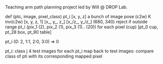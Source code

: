 Teaching arm path planning project led by Will @ DROP Lab.



def (ptc, image, pixel_class)
pt_i
[x, y, z]
a bunch of image pose (c2w)
K inv(c2w) [x, y, z, 1]
[x_, y_, z_]
[x_/z_, y_/z_] (680, 340) reject if outside range
pt_i (pix_1 (2), pix_2 (1), pix_3 (1).. (20))
for each pixel (cup) [pt_0 cup, pt_28 box, pt_90 table]
    


pt_i (0: 2, 1:1, 2:0, 3:0) => 0

pt_i: class j
4 test images
for each pt_i map back to test images:
    compare class of pti with its corresponding mapped pixel
